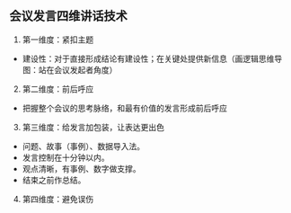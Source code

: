 ## 会议发言四维讲话技术
1. 第一维度：紧扣主题
- 建设性：对于直接形成结论有建设性；在关键处提供新信息（画逻辑思维导图：站在会议发起者角度）
2. 第二维度：前后呼应
- 把握整个会议的思考脉络，和最有价值的发言形成前后呼应
3. 第三维度：给发言加包装，让表达更出色
- 问题、故事（事例）、数据导入法。
- 发言控制在十分钟以内。
- 观点清晰，有事例、数字做支撑。
- 结束之前作总结。
4. 第四维度：避免误伤

